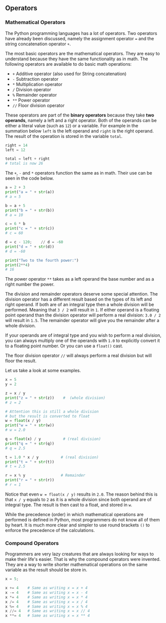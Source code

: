 ## Operators

### Mathematical Operators

The Python programming languages has a lot of operators. Two operators have already been discussed, namely the assignment operator `=` and the string concatenation operator `+`.

The most basic operators are the mathematical operators. They are easy to understand because they have the same functionality as in math. The following operators are available to do basic math operations:

* `+` Additive operator (also used for String concatenation)
* `-` Subtraction operator
* `*` Multiplication operator
* `/` Division operator
* `%` Remainder operator
* `**` Power operator
* `//` Floor division operator

These operators are part of the **binary operators** because they take **two operands**, namely a left and a right operator. Both of the operands can be either a literal value (such as `12`) or a variable. For example in the summation below `left` is the left operand and `right` is the right operand. The result of the operation is stored in the variable `total`.

```python
right = 14
left = 12

total = left + right
# total is now 26
```

The `+`, `-` and `*` operators function the same as in math. Their use can be seen in the code below.

```python
a = 2 + 3
print("a = " + str(a))
# a = 5

b = a + 5
print("b = " + str(b))
# a = 10

c = 6 * b
print("c = " + str(c))
# c = 60

d = c - 120;    // d = -60
print("d = " + str(d))
# d = -60

print("Two to the fourth power:")
print(2**4)
# 16
```

The power operator `**` takes as a left operand the base number and as a right number the power.

The division and remainder operators deserve some special attention. The division operator has a different result based on the types of its left and right operand. If both are of an integral type then a whole division will be performed. Meaning that `3 / 2` will result in `1`. If either operand is a floating point operand than the division operator will perform a real division: `3.0 / 2` will result in `1.5`. The remainder operator will give you the remainder after a whole division.

If your operands are of integral type and you wish to perform a real division, you can always multiply one of the operands with `1.0` to explicitly convert it to a floating point number. Or you can use a `float()` cast.

The floor division operator `//` will always perform a real division but will floor the result.

Let us take a look at some examples.

```python
x = 5
y = 2

z = x / y
print("z = " + str(z))    #  (whole division)
# z = 2

# Attention this is still a whole division
# but the result is converted to float
w = float(x / y)
print("w = " + str(w))
# w = 2.0

q = float(x) / y          # (real division)
print("q = " + str(q))
# q = 2.5

t = 1.0 * x / y          # (real division)
print("t = " + str(t))
# t = 2.5

r = x % y                # Remainder
print("r = " + str(r))
# r = 1
```

Notice that even `w = float(x / y)` results in `2.0`. The reason behind this is that `x / y` equals to `2` as it is a whole division since both operand are of integral type. The result is then cast to a float, and stored in `w`.

While the precedence (order) in which mathematical operations are performed is defined in Python, most programmers do not know all of them by heart. It is much more clear and simpler to use round brackets `()` to enforce the precedence of the calculations.

### Compound Operators

Programmers are very lazy creatures that are always looking for ways to make their life's easier. That is why the compound operators were invented. They are a way to write shorter mathematical operations on the same variable as the result should be store in.

```python
x = 5;

x += 4    # Same as writing x = x + 4
x -= 4    # Same as writing x = x - 4
x *= 4    # Same as writing x = x * 4
x /= 4    # Same as writing x = x / 4
x %= 4    # Same as writing x = x % 4
x //= 4   # Same as writing x = x // 4
x **= 4   # Same as writing x = x ** 4
```
